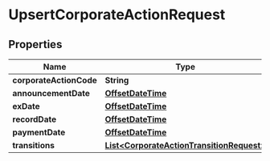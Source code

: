 
# UpsertCorporateActionRequest

## Properties
Name | Type | Description | Notes
------------ | ------------- | ------------- | -------------
**corporateActionCode** | **String** |  | 
**announcementDate** | [**OffsetDateTime**](OffsetDateTime.md) |  | 
**exDate** | [**OffsetDateTime**](OffsetDateTime.md) |  | 
**recordDate** | [**OffsetDateTime**](OffsetDateTime.md) |  | 
**paymentDate** | [**OffsetDateTime**](OffsetDateTime.md) |  | 
**transitions** | [**List&lt;CorporateActionTransitionRequest&gt;**](CorporateActionTransitionRequest.md) |  | 



